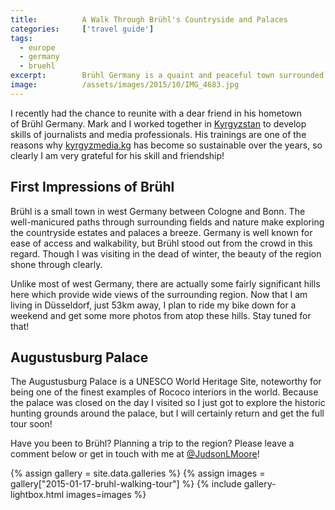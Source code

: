 ```yaml
---
title:			A Walk Through Brühl's Countryside and Palaces
categories:		['travel guide']
tags:
  - europe
  - germany
  - bruehl
excerpt:		Brühl Germany is a quaint and peaceful town surrounded by palaces, historic estates and wonderful walking paths. Join me on my walk through Brühl!
image:			/assets/images/2015/10/IMG_4683.jpg
---
```



I recently had the chance to reunite with a dear friend in his hometown of Brühl Germany. Mark and I worked together in [Kyrgyzstan](/kyrgyzstan/) to develop skills of journalists and media professionals. His trainings are one of the reasons why [kyrgyzmedia.kg](https://kyrgyzmedia.kg) has become so sustainable over the years, so clearly I am very grateful for his skill and friendship!

## First Impressions of Brühl

Brühl is a small town in west Germany between Cologne and Bonn. The well-manicured paths through surrounding fields and nature make exploring the countryside estates and palaces a breeze. Germany is well known for ease of access and walkability, but Brühl stood out from the crowd in this regard. Though I was visiting in the dead of winter, the beauty of the region shone through clearly.

Unlike most of west Germany, there are actually some fairly significant hills here which provide wide views of the surrounding region. Now that I am living in Düsseldorf, just 53km away, I plan to ride my bike down for a weekend and get some more photos from atop these hills. Stay tuned for that!

## Augustusburg Palace

The Augustusburg Palace is a UNESCO World Heritage Site, noteworthy for being one of the finest examples of Rococo interiors in the world. Because the palace was closed on the day I visited so I just got to explore the historic hunting grounds around the palace, but I will certainly return and get the full tour soon!

Have you been to Brühl? Planning a trip to the region? Please leave a comment below or get in touch with me at [@JudsonLMoore](https://twitter.com/judsonlmoore)!

{% assign gallery = site.data.galleries %}
{% assign images = gallery["2015-01-17-bruhl-walking-tour"] %}
{% include gallery-lightbox.html images=images %}
